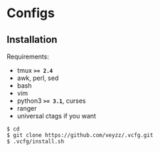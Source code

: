 Configs
=====

Installation
------------
Requirements:

  - tmux **`>= 2.4`**
  - awk, perl, sed
  - bash
  - vim
  - python3 **`>= 3.1`**, curses
  - ranger
  - universal ctags if you want

```
$ cd
$ git clone https://github.com/veyzz/.vcfg.git
$ .vcfg/install.sh
```

